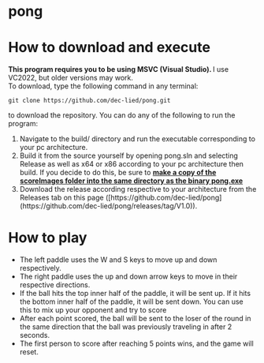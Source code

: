 # pong

<h1> How to download and execute </h1>
<p> <b> This program requires you to be using MSVC (Visual Studio). </b> I use VC2022, but older versions may work. <br /> 
  To download, type the following command in any terminal: </p>

```
git clone https://github.com/dec-lied/pong.git
``` 

<p> to download the repository. You can do any of the following to run the program: </p>
<ol>
  <li> Navigate to the build/ directory and run the executable corresponding to your pc architecture. </li>
  <li> Build it from the source yourself by opening pong.sln and selecting Release as well as x64 or x86 according to your pc architecture then build.
       If you decide to do this, be sure to <b> <ins> make a copy of the scoreImages folder into the same directory as the binary pong.exe </ins> </b> </li>
  <li> Download the release according respective to your architecture from the Releases tab on this page ([https://github.com/dec-lied/pong](https://github.com/dec-lied/pong/releases/tag/V1.0)). </li>
</ol>

<h1> How to play </h1>
<ul>
  <li> The left paddle uses the W and S keys to move up and down respectively. </li>
  <li> The right paddle uses the up and down arrow keys to move in their respective directions. </li>
  <li> If the ball hits the top inner half of the paddle, it will be sent up. If it hits the bottom inner half of the paddle, it will be sent down. 
    You can use this to mix up your opponent and try to score </li>
  <li> After each point scored, the ball will be sent to the loser of the round in the same direction that the ball was previously traveling in after 2 seconds. </li>
  <li> The first person to score after reaching 5 points wins, and the game will reset. </li>
</ul>
